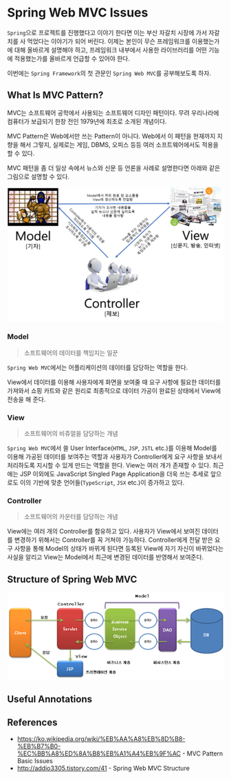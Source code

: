 # Spring Web MVC Issues
`Spring`으로 프로젝트를 진행했다고 이야기 한다면 이는 부산 자갈치 시장에 가서 자갈치를 사 먹었다는 이야기가 되어 버린다. 이제는 본인이 무슨 프레임워크를 이용했는가에 대해 올바르게 설명해야 하고, 프레임워크 내부에서 사용한 라이브러리를 어떤 기능에 적용했는가를 올바르게 언급할 수 있어야 한다.

이번에는 `Spring Framework`의 첫 관문인 `Spring Web MVC`를 공부해보도록 하자.

## What Is MVC Pattern?

MVC는 소프트웨어 공학에서 사용되는 소프트웨어 디자인 패턴이다. 무려 우리나라에 컴퓨터가 보급되기 한창 전인 1979년에 최초로 소개된 개념이다.

MVC Pattern은 Web에서만 쓰는 Pattern이 아니다. Web에서 이 패턴을 현재까지 지향을 해서 그렇지, 실제로는 게임, DBMS, 오피스 등등 여러 소프트웨어에서도 적용을 할 수 있다.

MVC 패턴을 좀 더 일상 속에서 뉴스와 신문 등 언론을 사례로 설명한다면 아래와 같은 그림으로 설명할 수 있다.

![web_mvc_pattern](/Application_Computer_Science/2_Spring_Framework/img/web_mvc_pattern.png)

### Model

> 소프트웨어의 데이터를 책임지는 일꾼

`Spring Web MVC`에서는 어플리케이션의 데이터를 담당하는 역할을 한다.

View에서 데이터를 이용해 사용자에게 화면을 보여줄 때 요구 사항에 필요한 데이터를 가져와서 쇼핑 카트와 같은 원리로 최종적으로 데이터 가공이 완료된 상태에서 View에 전송을 해 준다.

### View

> 소프트웨어의 비쥬얼을 담당하는 개념

`Spring Web MVC`에서 쓸 User Interface(`HTML`, `JSP`, `JSTL` etc.)를 이용해 Model를 이용해 가공된 데이터를 보여주는 역할과 사용자가 Controller에게 요구 사항을 보내서 처리하도록 지시할 수 있게 만드는 역할을 한다. View는 여러 개가 존재할 수 있다. 최근에는 JSP 이외에도 JavaScript Singled Page Application을 더욱 쓰는 추세로 앞으로도 이의 기반에 맞춘 언어들(`TypeScript`, `JSX` etc.)이 증가하고 있다. 

### Controller

> 소프트웨어의 카운터를 담당하는 개념

View에는 여러 개의 Controller를 함유하고 있다. 사용자가 View에서 보여진 데이터를 변경하기 위해서는 Controller를 꼭 거쳐야 가능하다. Controller에게 전달 받은 요구 사항을 통해 Model의 상태가 바뀌게 된다면 등록된 View에 자기 자신이 바뀌었다는 사실을 알리고 View는 Model에서 최근에 변경된 데이터를 반영해서 보여준다.

## Structure of Spring Web MVC

![web_mvc_pattern](/Application_Computer_Science/2_Spring_Framework/img/web_mvc_structure.png)


## Useful Annotations


## References
- https://ko.wikipedia.org/wiki/%EB%AA%A8%EB%8D%B8-%EB%B7%B0-%EC%BB%A8%ED%8A%B8%EB%A1%A4%EB%9F%AC - MVC Pattern Basic Issues
- http://addio3305.tistory.com/41 - Spring Web MVC Structure

